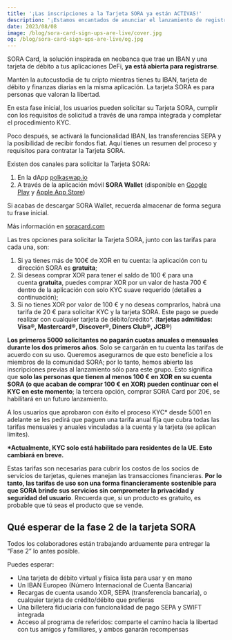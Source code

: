 ```yaml
---
title: '¡Las inscripciones a la Tarjeta SORA ya están ACTIVAS!'
description: '¡Estamos encantados de anunciar el lanzamiento de registros para la tarjeta SORA!'
date: 2023/08/08
image: /blog/sora-card-sign-ups-are-live/cover.jpg
og: /blog/sora-card-sign-ups-are-live/og.jpg
---
```


SORA Card, la solución inspirada en neobanca que trae un IBAN y una tarjeta de débito a tus aplicaciones DeFi, **ya está abierta para registrarse**.

Mantén la autocustodia de tu cripto mientras tienes tu IBAN, tarjeta de débito y finanzas diarias en la misma aplicación. La tarjeta SORA es para personas que valoran la libertad.

En esta fase inicial, los usuarios pueden solicitar su Tarjeta SORA, cumplir con los requisitos de solicitud a través de una rampa integrada y completar el procedimiento KYC.

Poco después, se activará la funcionalidad IBAN, las transferencias SEPA y la posibilidad de recibir fondos fiat. Aquí tienes un resumen del proceso y requisitos para contratar la Tarjeta SORA.

Existen dos canales para solicitar la Tarjeta SORA:

1. En la dApp [polkaswap.io](http://polkaswap.io/)
2. A través de la aplicación móvil **SORA Wallet** (disponible en [Google Play](https://play.google.com/store/apps/details?id=jp.co.soramitsu.sora&hl=en&gl=US&pli=1) y [Apple App Store](https://play.google.com/store/apps/details?id=jp.co.soramitsu.sora&hl=en&gl=US&pli=1))

Si acabas de descargar SORA Wallet, recuerda almacenar de forma segura tu frase inicial.

Más información en [soracard.com](https://soracard.com/)

Las tres opciones para solicitar la Tarjeta SORA, junto con las tarifas para cada una, son:

1. Si ya tienes más de 100€ de XOR en tu cuenta: la aplicación con tu dirección SORA es **gratuita**;
2. Si deseas comprar XOR para tener el saldo de 100 € para una cuenta **gratuita**, puedes comprar XOR por un valor de hasta 700 € dentro de la aplicación con solo KYC suave requerido (detalles a continuación);
3. Si no tienes XOR por valor de 100 € y no deseas comprarlos, habrá una tarifa de 20 € para solicitar KYC y la tarjeta SORA. Este pago se puede realizar con cualquier tarjeta de débito/crédito\*. (**tarjetas admitidas: Visa®, Mastercard®, Discover®, Diners Club®, JCB®**)

**Los primeros 5000 solicitantes no pagarán cuotas anuales o mensuales durante los dos primeros años**. Solo se cargarán en tu cuenta las tarifas de acuerdo con su uso. Queremos asegurarnos de que esto beneficie a los miembros de la comunidad SORA; por lo tanto, hemos abierto las inscripciones previas al lanzamiento sólo para este grupo. Esto significa que **solo las personas que tienen al menos 100 € en XOR en su cuenta SORA (o que acaban de comprar 100 € en XOR) pueden continuar con el KYC en este momento**; la tercera opción, comprar SORA Сard por 20€, se habilitará en un futuro lanzamiento.

A los usuarios que aprobaron con éxito el proceso KYC\* desde 5001 en adelante se les pedirá que paguen una tarifa anual fija que cubra todas las tarifas mensuales y anuales vinculadas a la cuenta y la tarjeta (se aplican límites).

**\*Actualmente, KYC solo está habilitado para residentes de la UE. Esto cambiará en breve.**

Estas tarifas son necesarias para cubrir los costos de los socios de servicios de tarjetas, quienes manejan las transacciones financieras. **Por lo tanto, las tarifas de uso son una forma financieramente sostenible para que SORA brinde sus servicios sin comprometer la privacidad y seguridad del usuario**. Recuerda que, si un producto es gratuito, es probable que tú seas el producto que se vende.

## Qué esperar de la fase 2 de la tarjeta SORA

Todos los colaboradores están trabajando arduamente para entregar la “Fase 2” lo antes posible.

Puedes esperar:

- Una tarjeta de débito virtual y física lista para usar y en mano
- Un IBAN Europeo (Número Internacional de Cuenta Bancaria)
- Recargas de cuenta usando XOR, SEPA (transferencia bancaria), o cualquier tarjeta de crédito/débito que prefieras
- Una billetera fiduciaria con funcionalidad de pago SEPA y SWIFT integrada
- Acceso al programa de referidos: comparte el camino hacia la libertad con tus amigos y familiares, y ambos ganarán recompensas
